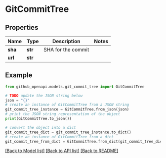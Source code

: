 # GitCommitTree


## Properties

Name | Type | Description | Notes
------------ | ------------- | ------------- | -------------
**sha** | **str** | SHA for the commit | 
**url** | **str** |  | 

## Example

```python
from github_openapi.models.git_commit_tree import GitCommitTree

# TODO update the JSON string below
json = "{}"
# create an instance of GitCommitTree from a JSON string
git_commit_tree_instance = GitCommitTree.from_json(json)
# print the JSON string representation of the object
print(GitCommitTree.to_json())

# convert the object into a dict
git_commit_tree_dict = git_commit_tree_instance.to_dict()
# create an instance of GitCommitTree from a dict
git_commit_tree_from_dict = GitCommitTree.from_dict(git_commit_tree_dict)
```
[[Back to Model list]](../README.md#documentation-for-models) [[Back to API list]](../README.md#documentation-for-api-endpoints) [[Back to README]](../README.md)


